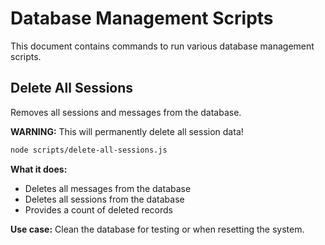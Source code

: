 # Database Management Scripts

This document contains commands to run various database management scripts.

## Delete All Sessions

Removes all sessions and messages from the database.

**WARNING:** This will permanently delete all session data!

```bash
node scripts/delete-all-sessions.js
```

**What it does:**

- Deletes all messages from the database
- Deletes all sessions from the database
- Provides a count of deleted records

**Use case:** Clean the database for testing or when resetting the system.
